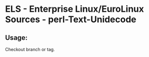 # ELS - Enterprise Linux/EuroLinux Sources - perl-Text-Unidecode 
## Usage:
  Checkout branch or tag.
